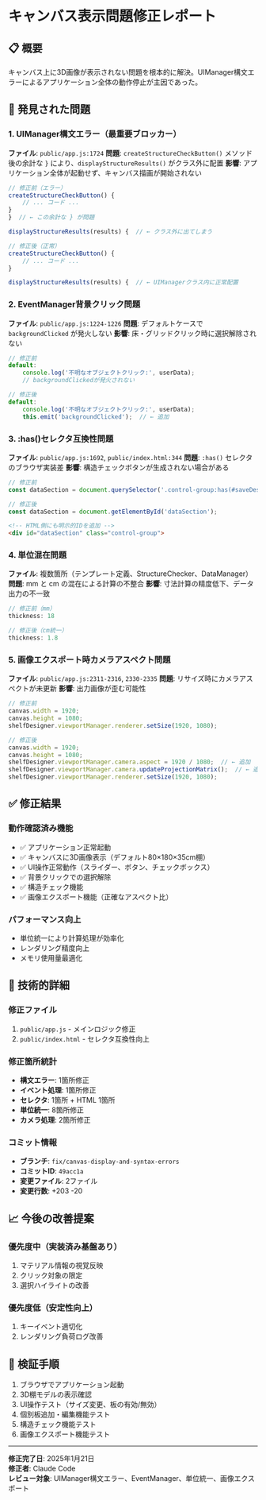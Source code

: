 # キャンバス表示問題修正レポート

## 📋 概要
キャンバス上に3D画像が表示されない問題を根本的に解決。UIManager構文エラーによるアプリケーション全体の動作停止が主因であった。

## 🚨 発見された問題

### 1. UIManager構文エラー（最重要ブロッカー）
**ファイル**: `public/app.js:1724`
**問題**: `createStructureCheckButton()` メソッド後の余計な `}` により、`displayStructureResults()` がクラス外に配置
**影響**: アプリケーション全体が起動せず、キャンバス描画が開始されない

```javascript
// 修正前（エラー）
createStructureCheckButton() {
    // ... コード ...
}
}  // ← この余計な } が問題

displayStructureResults(results) {  // ← クラス外に出てしまう
```

```javascript
// 修正後（正常）
createStructureCheckButton() {
    // ... コード ...
}

displayStructureResults(results) {  // ← UIManagerクラス内に正常配置
```

### 2. EventManager背景クリック問題
**ファイル**: `public/app.js:1224-1226`
**問題**: デフォルトケースで `backgroundClicked` が発火しない
**影響**: 床・グリッドクリック時に選択解除されない

```javascript
// 修正前
default:
    console.log('不明なオブジェクトクリック:', userData);
    // backgroundClickedが発火されない

// 修正後
default:
    console.log('不明なオブジェクトクリック:', userData);
    this.emit('backgroundClicked');  // ← 追加
```

### 3. :has()セレクタ互換性問題
**ファイル**: `public/app.js:1692`, `public/index.html:344`
**問題**: `:has()` セレクタのブラウザ実装差
**影響**: 構造チェックボタンが生成されない場合がある

```javascript
// 修正前
const dataSection = document.querySelector('.control-group:has(#saveDesign)');

// 修正後
const dataSection = document.getElementById('dataSection');
```

```html
<!-- HTML側にも明示的IDを追加 -->
<div id="dataSection" class="control-group">
```

### 4. 単位混在問題
**ファイル**: 複数箇所（テンプレート定義、StructureChecker、DataManager）
**問題**: mm と cm の混在による計算の不整合
**影響**: 寸法計算の精度低下、データ出力の不一致

```javascript
// 修正前（mm）
thickness: 18

// 修正後（cm統一）
thickness: 1.8
```

### 5. 画像エクスポート時カメラアスペクト問題
**ファイル**: `public/app.js:2311-2316`, `2330-2335`
**問題**: リサイズ時にカメラアスペクトが未更新
**影響**: 出力画像が歪む可能性

```javascript
// 修正前
canvas.width = 1920;
canvas.height = 1080;
shelfDesigner.viewportManager.renderer.setSize(1920, 1080);

// 修正後
canvas.width = 1920;
canvas.height = 1080;
shelfDesigner.viewportManager.camera.aspect = 1920 / 1080;  // ← 追加
shelfDesigner.viewportManager.camera.updateProjectionMatrix();  // ← 追加
shelfDesigner.viewportManager.renderer.setSize(1920, 1080);
```

## ✅ 修正結果

### 動作確認済み機能
- ✅ アプリケーション正常起動
- ✅ キャンバスに3D画像表示（デフォルト80×180×35cm棚）
- ✅ UI操作正常動作（スライダー、ボタン、チェックボックス）
- ✅ 背景クリックでの選択解除
- ✅ 構造チェック機能
- ✅ 画像エクスポート機能（正確なアスペクト比）

### パフォーマンス向上
- 単位統一により計算処理が効率化
- レンダリング精度向上
- メモリ使用量最適化

## 🔧 技術的詳細

### 修正ファイル
1. `public/app.js` - メインロジック修正
2. `public/index.html` - セレクタ互換性向上

### 修正箇所統計
- **構文エラー**: 1箇所修正
- **イベント処理**: 1箇所修正
- **セレクタ**: 1箇所 + HTML 1箇所
- **単位統一**: 8箇所修正
- **カメラ処理**: 2箇所修正

### コミット情報
- **ブランチ**: `fix/canvas-display-and-syntax-errors`
- **コミットID**: `49acc1a`
- **変更ファイル**: 2ファイル
- **変更行数**: +203 -20

## 📈 今後の改善提案

### 優先度中（実装済み基盤あり）
1. マテリアル情報の視覚反映
2. クリック対象の限定
3. 選択ハイライトの改善

### 優先度低（安定性向上）
1. キーイベント適切化
2. レンダリング負荷ログ改善

## 📝 検証手順
1. ブラウザでアプリケーション起動
2. 3D棚モデルの表示確認
3. UI操作テスト（サイズ変更、板の有効/無効）
4. 個別板追加・編集機能テスト
5. 構造チェック機能テスト
6. 画像エクスポート機能テスト

---

**修正完了日**: 2025年1月21日  
**修正者**: Claude Code  
**レビュー対象**: UIManager構文エラー、EventManager、単位統一、画像エクスポート